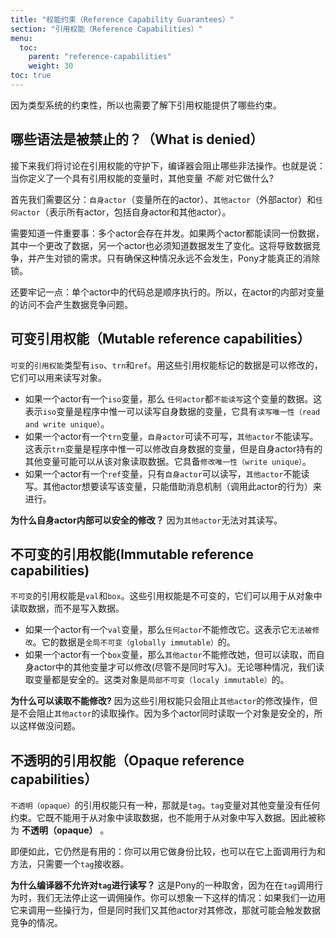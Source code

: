 ```yaml
---
title: "权能约束（Reference Capability Guarantees）"
section: "引用权能（Reference Capabilities）"
menu:
  toc:
    parent: "reference-capabilities"
    weight: 30
toc: true
---
```


<!-- Since types are guarantees, it's useful to talk about what guarantees a reference capability makes. -->
因为类型系统的约束性，所以也需要了解下引用权能提供了哪些约束。

<!-- ## What is denied -->
## 哪些语法是被禁止的？（What is denied）

<!-- We're going to talk about reference capability guarantees in terms of what's _denied_. By this, we mean: what can other variables _not_ do when you have a variable with a certain reference capability? -->
接下来我们将讨论在引用权能的守护下，编译器会阻止哪些非法操作。也就是说：当你定义了一个具有引用权能的变量时，其他变量 _不能_ 对它做什么?

<!-- We need to distinguish between the actor that contains the variable in question and _other_ actors. -->
首先我们需要区分：`自身actor`（变量所在的actor）、`其他actor`（外部actor）和`任何actor`（表示所有actor，包括自身actor和其他actor）。

<!-- This is important because data reads and writes from other actors may occur concurrently. If two actors can both read the same data and one of them changes it then it will change under the feet of the other actor. This leads to data-races and the need for locks. By ensuring this situation can never occur, Pony eliminates the need for locks. -->
需要知道一件重要事：多个actor会存在并发。如果两个actor都能读同一份数据，其中一个更改了数据，另一个actor也必须知道数据发生了变化。这将导致数据竞争，并产生对锁的需求。只有确保这种情况永远不会发生，Pony才能真正的消除锁。

<!-- All code within any one actor always executes sequentially. This means that data accesses from multiple variables within a single actor do not suffer from data-races. -->
还要牢记一点：单个actor中的代码总是顺序执行的。所以，在actor的内部对变量的访问不会产生数据竞争问题。

<!-- ## Mutable reference capabilities -->
## 可变引用权能（Mutable reference capabilities）

<!-- The __mutable__ reference capabilities are `iso`, `trn` and `ref`. These reference capabilities are __mutable__ because they can be used to both read from and write to an object. -->
`可变`的`引用权能`类型有`iso`、`trn`和`ref`。用这些引用权能标记的数据是可以修改的，它们可以用来读写对象。

<!-- * If an actor has an `iso` variable, no other variable can be used by _any_ actor to read from or write to that object. This means an `iso` variable is the only variable anywhere in the program that can read from or write to that object. It is _read and write unique_. -->
<!-- * If an actor has a `trn` variable, no other variable can be used by _any_ actor to write to that object, and no other variable can be used by _other_ actors to read from or write to that object. This means a `trn` variable is the only variable anywhere in the program that can write to that object, but other variables held by the same actor may be able to read from it. It is _write unique_. -->
<!-- * If an actor has a `ref` variable, no other variable can be used by _other_ actors to read from or write to that object. This means that other variables can be used to read from and write to the object, but only from within the same actor. -->
* 如果一个actor有一个`iso`变量，那么 `任何actor`都`不能读写`这个变量的数据。这表示`iso`变量是程序中惟一可以读写自身数据的变量，它具有`读写唯一性（read and write unique）`。<!-- 它是读写唯一的。 -->
* 如果一个actor有一个`trn`变量，`自身actor`可读不可写，`其他actor`不能读写。这表示`trn`变量是程序中惟一可以修改自身数据的变量，但是自身actor持有的其他变量可能可以从该对象读取数据。它具备`修改唯一性（write unique）`。
* 如果一个actor有一个`ref`变量，只有`自身actor`可以读写，`其他actor`不能读写。其他actor想要读写该变量，只能借助消息机制（调用此actor的行为）来进行。

<!-- __Why can they be used to write?__ Because they all stop _other_ actors from reading from or writing to the object. Since we know no other actor will be reading, it's safe for us to write to the object, without having to worry about data-races. And since we know no other actor will be writing, it's safe for us to read from the object, too. -->
__为什么自身actor内部可以安全的修改？__ 因为`其他actor`无法对其读写。<!-- 没有其他actor会读取数据，所以可以安全地向对象写入数据，而不必担心数据竞争。没有其他actor会写，所以可以安全的读取。 -->

<!-- ## Immutable reference capabilities -->
## 不可变的引用权能(Immutable reference capabilities)

<!-- The __immutable__ reference capabilities are `val` and `box`. These reference capabilities are __immutable__ because they can be used to read from an object, but not to write to it. -->
`不可变`的引用权能是`val`和`box`。这些引用权能是不可变的，它们可以用于从对象中读取数据，而不是写入数据。

<!-- * If an actor has a `val` variable, no other variable can be used by _any_ actor to write to that object. This means that the object can't _ever_ change. It is _globally immutable_. -->
<!-- * If an actor has a `box` variable, no other variable can be used by _other_ actors to write to that object. This means that other actors may be able to read the object and other variables in the same actor may be able to write to it (although not both). In either case, it is safe for us to read. The object is _locally immutable_. -->
* 如果一个actor有一个`val`变量，那么`任何actor`不能修改它。这表示它`无法被修改`。它的数据是`全局不可变（globally immutable）`的。
* 如果一个actor有一个`box`变量，那么`其他actor`不能修改她，但可以读取，而自身actor中的其他变量才可以修改(尽管不是同时写入)。无论哪种情况，我们读取变量都是安全的。这类对象是`局部不可变（localy immutable）`的。

<!-- __Why can they be used to read but not write?__ Because these reference capabilities only stop _other_ actors from writing to the object. That means there is no guarantee that _other_ actors aren't reading from the object, which means it's not safe for us to write to it. It's safe for more than one actor to read from an object at the same time though, so we're allowed to do that. -->
__为什么可以读取不能修改?__ 因为这些引用权能只会阻止`其他actor`的修改操作，但是不会阻止`其他actor`的读取操作。因为多个actor同时读取一个对象是安全的，所以这样做没问题。

<!-- ## Opaque reference capabilities -->
## 不透明的引用权能（Opaque reference capabilities）

<!-- There's only one __opaque__ reference capability, which is `tag`. A `tag` variable makes no guarantees about other variables at all. As a result, it can't be used to either read from or write to the object; hence the name __opaque__. -->
`不透明（opaque）`的引用权能只有一种，那就是`tag`。`tag`变量对其他变量没有任何约束。它既不能用于从对象中读取数据，也不能用于从对象中写入数据。因此被称为 __不透明（opaque）__ 。

<!-- It's still useful though: you can do identity comparison with it, you can call behaviours on it, and you can call functions on it that only need a `tag` receiver. -->
即便如此，它仍然是有用的：你可以用它做身份比较，也可以在它上面调用行为和方法，只需要一个`tag`接收器。

<!-- __Why can't `tag` be used to read or write?__ Because `tag` doesn't stop _other_ actors from writing to the object. That means if we tried to read, we would have no guarantee that there wasn't some other actor writing to the object, so we might get a race condition. -->
__为什么编译器不允许对`tag`进行读写？__ 这是Pony的一种取舍，因为在在`tag`调用行为时，我们无法停止这一调佣操作。你可以想象一下这样的情况：如果我们一边用它来调用一些操行为，但是同时我们又其他actor对其修改，那就可能会触发数据竞争的情况。
